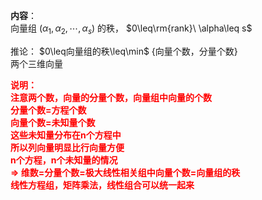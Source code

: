 **内容**：  
向量组 $(\alpha_1,\alpha_2,\cdots,\alpha_s)$ 的秩， $0\leq\rm{rank}\ \alpha\leq s$  
  
推论： $0\leq向量组的秩\leq\min$ {向量个数，分量个数}  
两个三维向量  
  
<font color=red>**说明：  
注意两个数，向量的分量个数，向量组中向量的个数  
分量个数=方程个数  
向量个数=未知量个数  
这些未知量分布在n个方程中  
所以列向量明显比行向量方便  
n个方程，n个未知量的情况  
 $\Rightarrow$ 维数=分量个数=极大线性相关组中向量个数=向量组的秩  
线性方程组，矩阵乘法，线性组合可以统一起来**</font>  
